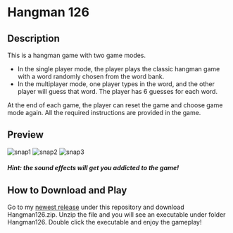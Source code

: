 # Hangman 126

## Description
This is a hangman game with two game modes. 
- In the single player mode, the player plays the classic hangman game with a word randomly chosen from the word bank. 
- In the multiplayer mode, one player types in the word, and the other player will guess that word. The player has 6 guesses for each word.

At the end of each game, the player can reset the game and choose game mode again. All the required instructions are provided in the game.

## Preview 
![snap1](https://github.com/linknacro/Hangman126/blob/master/fantastic-finale-Link-nacro/screenshots/snap1.PNG)
![snap2](https://github.com/linknacro/Hangman126/blob/master/fantastic-finale-Link-nacro/screenshots/snap2.PNG)
![snap3](https://github.com/linknacro/Hangman126/blob/master/fantastic-finale-Link-nacro/screenshots/snap3.PNG)

#### *Hint: the sound effects will get you addicted to the game!* 

## How to Download and Play
Go to my [newest release](https://github.com/linknacro/Hangman126/releases/tag/v1.0) under this repository and download Hangman126.zip. Unzip the file and you will see an executable under folder Hangman126. Double click the executable and enjoy the gameplay!
